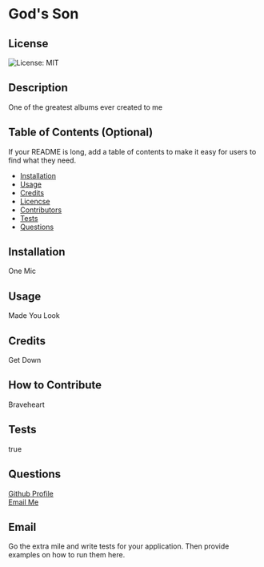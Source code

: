 # God's Son

 ## License
![License: MIT](https://img.shields.io/badge/License-MIT-yellow.svg)
## Description
One of the greatest albums ever created to me
## Table of Contents (Optional)
If your README is long, add a table of contents to make it easy for users to find what they need.
- [Installation](#installation)
- [Usage](#usage)
- [Credits](#credits)
- [Licencse](#license)
- [Contributors](#contributors)
- [Tests](#tests)
- [Questions](#questions)
## Installation
One Mic
## Usage
Made You Look
## Credits
Get Down
## How to Contribute
Braveheart
## Tests
true
## Questions
<a href = "https://github.com/Durags" > Github Profile </a><br>
<a href = "mailto:none@email.com" > Email Me </a>
## Email
Go the extra mile and write tests for your application. Then provide examples on how to run them here.

